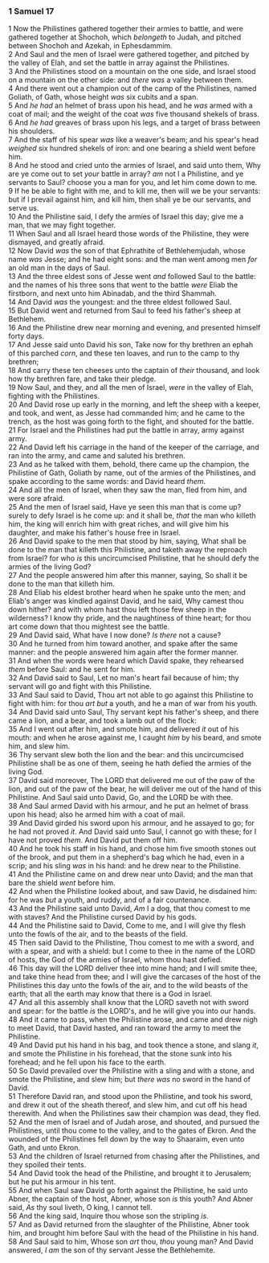 ### 1 Samuel 17

1 Now the Philistines gathered together their armies to battle, and were gathered together at Shochoh, which *belongeth* to Judah, and pitched between Shochoh and Azekah, in Ephesdammim.  
2 And Saul and the men of Israel were gathered together, and pitched by the valley of Elah, and set the battle in array against the Philistines.  
3 And the Philistines stood on a mountain on the one side, and Israel stood on a mountain on the other side: and *there was* a valley between them.  
4 And there went out a champion out of the camp of the Philistines, named Goliath, of Gath, whose height *was* six cubits and a span.  
5 And *he had* an helmet of brass upon his head, and he *was* armed with a coat of mail; and the weight of the coat *was* five thousand shekels of brass.  
6 And *he had* greaves of brass upon his legs, and a target of brass between his shoulders.  
7 And the staff of his spear *was* like a weaver's beam; and his spear's head *weighed* six hundred shekels of iron: and one bearing a shield went before him.  
8 And he stood and cried unto the armies of Israel, and said unto them, Why are ye come out to set *your* battle in array? *am* not I a Philistine, and ye servants to Saul? choose you a man for you, and let him come down to me.  
9 If he be able to fight with me, and to kill me, then will we be your servants: but if I prevail against him, and kill him, then shall ye be our servants, and serve us.  
10 And the Philistine said, I defy the armies of Israel this day; give me a man, that we may fight together.  
11 When Saul and all Israel heard those words of the Philistine, they were dismayed, and greatly afraid.  
12 Now David *was* the son of that Ephrathite of Bethlehemjudah, whose name *was* Jesse; and he had eight sons: and the man went among men *for* an old man in the days of Saul.  
13 And the three eldest sons of Jesse went *and* followed Saul to the battle: and the names of his three sons that went to the battle *were* Eliab the firstborn, and next unto him Abinadab, and the third Shammah.  
14 And David *was* the youngest: and the three eldest followed Saul.  
15 But David went and returned from Saul to feed his father's sheep at Bethlehem.  
16 And the Philistine drew near morning and evening, and presented himself forty days.  
17 And Jesse said unto David his son, Take now for thy brethren an ephah of this parched *corn*, and these ten loaves, and run to the camp to thy brethren;  
18 And carry these ten cheeses unto the captain of *their* thousand, and look how thy brethren fare, and take their pledge.  
19 Now Saul, and they, and all the men of Israel, *were* in the valley of Elah, fighting with the Philistines.  
20 And David rose up early in the morning, and left the sheep with a keeper, and took, and went, as Jesse had commanded him; and he came to the trench, as the host was going forth to the fight, and shouted for the battle.  
21 For Israel and the Philistines had put the battle in array, army against army.  
22 And David left his carriage in the hand of the keeper of the carriage, and ran into the army, and came and saluted his brethren.  
23 And as he talked with them, behold, there came up the champion, the Philistine of Gath, Goliath by name, out of the armies of the Philistines, and spake according to the same words: and David heard *them*.  
24 And all the men of Israel, when they saw the man, fled from him, and were sore afraid.  
25 And the men of Israel said, Have ye seen this man that is come up? surely to defy Israel is he come up: and it shall be, *that* the man who killeth him, the king will enrich him with great riches, and will give him his daughter, and make his father's house free in Israel.  
26 And David spake to the men that stood by him, saying, What shall be done to the man that killeth this Philistine, and taketh away the reproach from Israel? for who *is* this uncircumcised Philistine, that he should defy the armies of the living God?  
27 And the people answered him after this manner, saying, So shall it be done to the man that killeth him.  
28 And Eliab his eldest brother heard when he spake unto the men; and Eliab's anger was kindled against David, and he said, Why camest thou down hither? and with whom hast thou left those few sheep in the wilderness? I know thy pride, and the naughtiness of thine heart; for thou art come down that thou mightest see the battle.  
29 And David said, What have I now done? *Is there* not a cause?  
30 And he turned from him toward another, and spake after the same manner: and the people answered him again after the former manner.  
31 And when the words were heard which David spake, they rehearsed *them* before Saul: and he sent for him.  
32 And David said to Saul, Let no man's heart fail because of him; thy servant will go and fight with this Philistine.  
33 And Saul said to David, Thou art not able to go against this Philistine to fight with him: for thou *art but* a youth, and he a man of war from his youth.  
34 And David said unto Saul, Thy servant kept his father's sheep, and there came a lion, and a bear, and took a lamb out of the flock:  
35 And I went out after him, and smote him, and delivered *it* out of his mouth: and when he arose against me, I caught *him* by his beard, and smote him, and slew him.  
36 Thy servant slew both the lion and the bear: and this uncircumcised Philistine shall be as one of them, seeing he hath defied the armies of the living God.  
37 David said moreover, The LORD that delivered me out of the paw of the lion, and out of the paw of the bear, he will deliver me out of the hand of this Philistine. And Saul said unto David, Go, and the LORD be with thee.  
38 And Saul armed David with his armour, and he put an helmet of brass upon his head; also he armed him with a coat of mail.  
39 And David girded his sword upon his armour, and he assayed to go; for he had not proved *it*. And David said unto Saul, I cannot go with these; for I have not proved *them*. And David put them off him.  
40 And he took his staff in his hand, and chose him five smooth stones out of the brook, and put them in a shepherd's bag which he had, even in a scrip; and his sling *was* in his hand: and he drew near to the Philistine.  
41 And the Philistine came on and drew near unto David; and the man that bare the shield *went* before him.  
42 And when the Philistine looked about, and saw David, he disdained him: for he was *but* a youth, and ruddy, and of a fair countenance.  
43 And the Philistine said unto David, *Am* I a dog, that thou comest to me with staves? And the Philistine cursed David by his gods.  
44 And the Philistine said to David, Come to me, and I will give thy flesh unto the fowls of the air, and to the beasts of the field.  
45 Then said David to the Philistine, Thou comest to me with a sword, and with a spear, and with a shield: but I come to thee in the name of the LORD of hosts, the God of the armies of Israel, whom thou hast defied.  
46 This day will the LORD deliver thee into mine hand; and I will smite thee, and take thine head from thee; and I will give the carcases of the host of the Philistines this day unto the fowls of the air, and to the wild beasts of the earth; that all the earth may know that there is a God in Israel.  
47 And all this assembly shall know that the LORD saveth not with sword and spear: for the battle *is* the LORD's, and he will give you into our hands.  
48 And it came to pass, when the Philistine arose, and came and drew nigh to meet David, that David hasted, and ran toward the army to meet the Philistine.  
49 And David put his hand in his bag, and took thence a stone, and slang *it*, and smote the Philistine in his forehead, that the stone sunk into his forehead; and he fell upon his face to the earth.  
50 So David prevailed over the Philistine with a sling and with a stone, and smote the Philistine, and slew him; but *there was* no sword in the hand of David.  
51 Therefore David ran, and stood upon the Philistine, and took his sword, and drew it out of the sheath thereof, and slew him, and cut off his head therewith. And when the Philistines saw their champion was dead, they fled.  
52 And the men of Israel and of Judah arose, and shouted, and pursued the Philistines, until thou come to the valley, and to the gates of Ekron. And the wounded of the Philistines fell down by the way to Shaaraim, even unto Gath, and unto Ekron.  
53 And the children of Israel returned from chasing after the Philistines, and they spoiled their tents.  
54 And David took the head of the Philistine, and brought it to Jerusalem; but he put his armour in his tent.  
55 And when Saul saw David go forth against the Philistine, he said unto Abner, the captain of the host, Abner, whose son *is* this youth? And Abner said, *As* thy soul liveth, O king, I cannot tell.  
56 And the king said, Inquire thou whose son the stripling *is*.  
57 And as David returned from the slaughter of the Philistine, Abner took him, and brought him before Saul with the head of the Philistine in his hand.  
58 And Saul said to him, Whose son *art* thou, *thou* young man? And David answered, *I am* the son of thy servant Jesse the Bethlehemite.  
